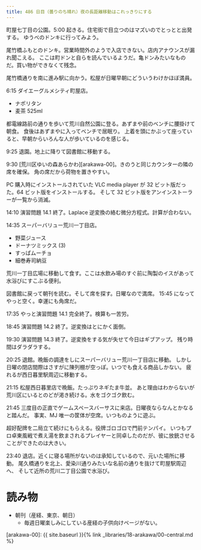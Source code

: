 ```yaml
---
title: 486 日目（曇りのち晴れ）夜の長距離移動はこれっきりにする
---
```


町屋七丁目の公園。5:00 起きる。住宅街で目立つのはマズいのでとっとと出発する。
ゆうべのドンキに行ってみよう。

尾竹橋ふもとのドンキ。営業時間外のようで入店できない。店内アナウンスが漏れ聞こえる。
ここは町ドンと自らを読んでいるようだ。亀ドンみたいなものだ。買い物ができなくて残念。

尾竹橋通りを南に進み駅に向かう。松屋が日曜早朝にどういうわけかほぼ満員。

6:15 ダイエーグルメシティ町屋店。
* ナポリタン
* 麦茶 525ml

都電線路前の通りを歩いて荒川自然公園に登る。あずまや前のベンチに腰掛けて朝食。
食後はあずまやに入ってベンチで居眠り。
上着を頭にかぶって座っていると、早朝からいろんな人が歩いているのを感じる。

9:25 退園。地上に降りて図書館に移動する。

9:30 [荒川区ゆいの森あらかわ][arakawa-00]。きのうと同じカウンターの隣の席を確保。
角の席だから荷物を置きやすい。

PC 購入時にインストールされていた VLC media player が 32 ビット版だった。64 ビット版をインストールする。
そして 32 ビット版をアンインストーラーが一覧から消滅。

14:10 演習問題 14.1 終了。Laplace 逆変換の絡む微分方程式。計算が合わない。

14:35 スーパーバリュー荒川一丁目店。
* 野菜ジュース
* ドーナツミックス (3)
* すっぱムーチョ
* 細巻寿司納豆

荒川一丁目広場に移動して食す。ここは水飲み場のすぐ前に陶製のイスがあって水浴びにすこぶる便利。

図書館に戻って朝刊を読む。そして席を探す。日曜なので満席。
15:45 になってやっと空く。幸運にも角席だ。

17:35 やっと演習問題 14.1 完全終了。検算も一苦労。

18:45 演習問題 14.2 終了。逆変換はとにかく面倒。

19:30 演習問題 14.3 終了。逆変換をする気が失せて今日はギブアップ。
残り時間はダラダラする。

20:25 退館。晩飯の調達をしにスーパーバリュー荒川一丁目店に移動。
しかし日曜の閉店間際はさすがに陳列棚が空っぽ。いつでも食える商品しかない。
疲れるが西日暮里駅周辺に移動する。

21:15 松屋西日暮里店で晩飯。たっぷりネギたま牛並。
あと理由はわからないが荒川区にいるとのどが渇き続ける。水をゴクゴク飲む。

21:45 三度目の正直でゲームスペースバーサスに来店。日曜夜ならなんとかなると踏んだ。
事実、MJ 唯一の筐体が空席。いつものように遊ぶ。

超好配牌を二局立て続けにもらえる。役牌ゴロゴロで門前テンパイ。
いつもプロ卓東風戦で煮え湯を飲まされるプレイヤーと同卓したのだが、彼に放銃させることができたのは大きい。

23:40 退店。近くに寝る場所がないのは承知しているので、元いた場所に移動。
尾久橋通りを北上、愛染川通りみたいな名前の通りを抜けて町屋駅周辺へ、
そして近所の荒川二丁目公園で水浴び。

# 読み物

* 朝刊（産経、東京、朝日）
  * 毎週日曜楽しみにしている産経の子供向けページがない。

[arakawa-00]: {{ site.baseurl }}{% link _libraries/18-arakawa/00-central.md %}

